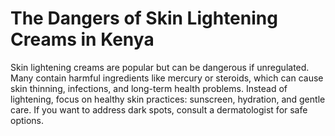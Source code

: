 # The Dangers of Skin Lightening Creams in Kenya

Skin lightening creams are popular but can be dangerous if unregulated. Many contain harmful ingredients like mercury or steroids, which can cause skin thinning, infections, and long-term health problems. Instead of lightening, focus on healthy skin practices: sunscreen, hydration, and gentle care. If you want to address dark spots, consult a dermatologist for safe options.